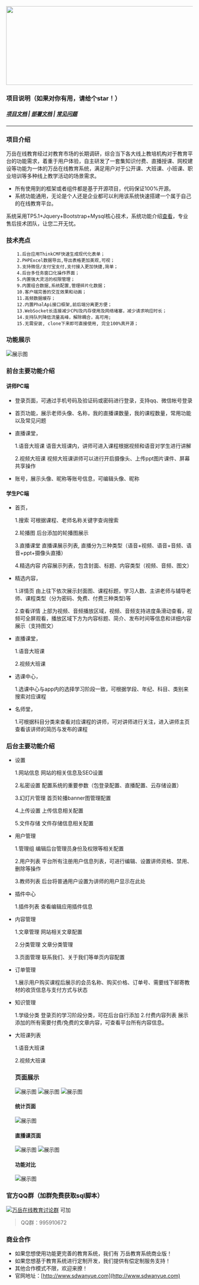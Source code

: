 <div align=center><img src="/readme/images/big_logo.png" width="590" height="212"/></div>


### 项目说明（如果对你有用，请给个star！）
##### [项目文档](https://www.baidu.com/) |  [部署文档](https://www.baidu.com)  |  [常见问题](https://www.baidu.com)

---

### 项目介绍
万岳在线教育经过对教育市场的长期调研，综合当下各大线上教培机构对于教育平台的功能需求，着重于用户体验，自主研发了一套集知识付费、直播授课、网校建设等功能为一体的万岳在线教育系统，满足用户对于公开课、大班课、小班课、职业培训等多种线上教学活动的场景需求。
* 所有使用到的框架或者组件都是基于开源项目，代码保证100%开源。
* 系统功能通用，无论是个人还是企业都可以利用该系统快速搭建一个属于自己的在线教育平台。

系统采用TP5.1+Jquery+Bootstrap+Mysql核心技术，系统功能介绍[查看](https://www.baidu.com/)，专业售后技术团队，让您二开无忧。

### 技术亮点
```
    1.后台应用ThinkCMF快速生成现代化表单；
    2.PHPExcel数据导出,导出表格更加美观,可视；
    3.支持微信/支付宝支付,支付接入更加快捷,简单；
    4.后台多任务窗口化操作界面；
    5.内置强大灵活的权限管理；
    9.内置组合数据,系统配置,管理碎片化数据；
    10.客户端完善的交互效果和动画；
    11.高频数据缓存；
    12.内置PhalApi接口框架,前后端分离更方便；
    13.WebSocket长连接减少CPU及内存使用及网络堵塞，减少请求响应时长；
    14.支持队列降低流量高峰，解除耦合，高可用;
    15.无需安装, clone下来即可直接使用, 完全100%真开源；
```
### 功能展示
 ![展示图](/readme/images/function_all.png "展示图.png")

### 前台主要功能介绍
#### 讲师PC端
* 登录页面，可通过手机号码及验证码或密码进行登录，支持qq、微信帐号登录
* 首页功能，展示老师头像、名称，我的直播课数量，我的课程数量，常用功能以及常见问题
* 直播课堂，

    1.语音大班课
            语音大班课内，讲师可进入课程根据视频和语音对学生进行讲解
            
    2.视频大班课
            视频大班课讲师可以进行开启摄像头、上传ppt图片课件、屏幕共享操作
* 账号，展示头像、昵称等账号信息，可编辑头像、昵称


#### 学生PC端
* 首页，

    1.搜索 可根据课程、老师名称关键字查询搜索
    
    2.轮播图 后台添加的轮播图展示
    
    3.直播课堂 直播课展示列表, 直播分为三种类型（语音+视频、语音+音频、语音+ppt+摄像头直播）

    4.精选内容 内容展示列表，包含封面、标题、内容类型（视频、音频、图文）

* 精选内容， 

    1.详情页 由上往下依次展示封面图、课程标题，学习人数、主讲老师与辅导老师、课程类型（分为密码、免费、付费三种类型)等
    
    2.查看详情 上部为视频、音频播放区域，视频、音频支持进度条滑动查看，视频可全屏观看，播放区域下方为内容标题、简介、发布时间等信息和详细内容展示（支持图文）

 * 直播课堂，
    
    1.语音大班课 
    
    2.视频大班课 
* 选课中心，
    
    1.选课中心与app内的选择学习阶段一致，可根据学段、年纪、科目、类别来搜索对应课程

* 名师堂，
    
    1.可根据科目分类来查看对应课程的讲师，可对讲师进行关注，进入讲师主页查看该讲师的简历与发布的课程




### 后台主要功能介绍
* 设置
  
  1.网站信息 网站的相关信息及SEO设置
    
  2.私密设置 配置系统的重要参数（包登录配置、直播配置、云存储设置）
    
  3.幻灯片管理 首页轮播banner图管理配置
  
  4.上传设置 上传信息相关配置
  
  5.文件存储 文件存储信息相关配置
  
* 用户管理
    
  1.管理组 编辑后台管理员身份及权限等相关配置
    
  2.用户列表 平台所有注册用户信息列表，可进行编辑、设置讲师资格、禁用、删除等操作

  3.教师列表 后台将普通用户设置为讲师的用户显示在此处
  
* 插件中心

  1.插件列表 查看编辑应用插件信息

* 内容管理
    
  1.文章管理 网站相关文章配置
  
  2.分类管理 文章分类管理
  
  3.页面管理 联系我们、关于我们等单页内容配置
    
* 订单管理 

  1.展示用户购买课程后展示的会员名称、购买价格、订单号、需要线下邮寄教材的收货信息与支付方式与状态

* 知识管理
  
  1.学级分类 登录页的学习阶段分类，可在后台自行添加
  2.付费内容列表 展示添加的所有需要付费/免费的文章内容，可查看平台所有内容信息。
  
* 大班课列表
  
  1.语音大班课 
  
  2.视频大班课 

 
  
  
  ### 页面展示
  
  ![展示图](/readme/images/function_1.png "展示图.png")
  ![展示图](/readme/images/function_2.png "展示图.png")
  ![展示图](/readme/images/function_3.png "展示图.png")
  
  #### 统计页面
  ![展示图](/readme/images/user_anal.png "展示图.png")
  
    
  #### 直播课页面
  ![展示图](/readme/images/live_student.png "展示图.png")
  ![展示图](/readme/images/live_yuyin_student.png "展示图.png")
  
  #### 功能对比
  ![展示图](/readme/images/table.png "展示图.png")
  
### 官方QQ群（加群免费获取sql脚本）

<a target="_blank" href="https://qm.qq.com/cgi-bin/qm/qr?k=JShAyXeoKqg2lWFEUSElxELImhjeMG4y&jump_from=webapi"><img border="0" src="//pub.idqqimg.com/wpa/images/group.png" alt="万岳在线教育讨论群" title="万岳在线教育讨论群"></a> 可加

> QQ群：995910672

### 商业合作
* 如果您想使用功能更完善的教育系统，我们有 万岳教育系统商业版！
* 如果您想基于教育系统进行定制开发，我们提供有偿定制服务支持！
* 其他合作模式不限，欢迎来撩！
* 官网地址：[http://www.sdwanyue.com](http://www.sdwanyue.com)


